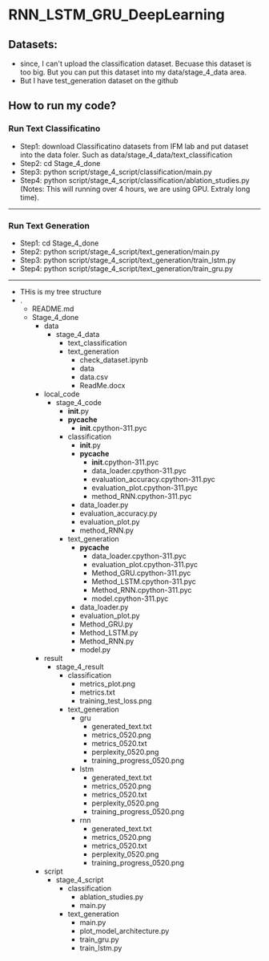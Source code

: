 # RNN_LSTM_GRU_DeepLearning

## Datasets: 
- since, I can't upload the classification dataset. Becuase this dataset is too big. But you can put this dataset into my data/stage_4_data area.
- But I have test_generation dataset on the github

## How to run my code?

### Run Text Classificatino

- Step1: download Classificatino datasets from IFM lab and put dataset into the data foler. Such as data/stage_4_data/text_classification
- Step2: cd Stage_4_done
- Step3: python script/stage_4_script/classification/main.py
- Step4: python script/stage_4_script/classification/ablation_studies.py  (Notes: This will running over 4 hours, we are using GPU. Extraly long time).

---

### Run Text Generation
- Step1: cd Stage_4_done
- Step2: python script/stage_4_script/text_generation/main.py
- Step3: python script/stage_4_script/text_generation/train_lstm.py
- Step4: python script/stage_4_script/text_generation/train_gru.py

---

- THis is my tree structure
- .
  - README.md
  - Stage_4_done
    - data
      - stage_4_data
        - text_classification
        - text_generation
          - check_dataset.ipynb
          - data
          - data.csv
          - ReadMe.docx
    - local_code
      - stage_4_code
        - __init__.py
        - __pycache__
          - __init__.cpython-311.pyc
        - classification
          - __init__.py
          - __pycache__
            - __init__.cpython-311.pyc
            - data_loader.cpython-311.pyc
            - evaluation_accuracy.cpython-311.pyc
            - evaluation_plot.cpython-311.pyc
            - method_RNN.cpython-311.pyc
          - data_loader.py
          - evaluation_accuracy.py
          - evaluation_plot.py
          - method_RNN.py
        - text_generation
          - __pycache__
            - data_loader.cpython-311.pyc
            - evaluation_plot.cpython-311.pyc
            - Method_GRU.cpython-311.pyc
            - Method_LSTM.cpython-311.pyc
            - Method_RNN.cpython-311.pyc
            - model.cpython-311.pyc
          - data_loader.py
          - evaluation_plot.py
          - Method_GRU.py
          - Method_LSTM.py
          - Method_RNN.py
          - model.py
    - result
      - stage_4_result
        - classification
          - metrics_plot.png
          - metrics.txt
          - training_test_loss.png
        - text_generation
          - gru
            - generated_text.txt
            - metrics_0520.png
            - metrics_0520.txt
            - perplexity_0520.png
            - training_progress_0520.png
          - lstm
            - generated_text.txt
            - metrics_0520.png
            - metrics_0520.txt
            - perplexity_0520.png
            - training_progress_0520.png
          - rnn
            - generated_text.txt
            - metrics_0520.png
            - metrics_0520.txt
            - perplexity_0520.png
            - training_progress_0520.png
    - script
      - stage_4_script
        - classification
          - ablation_studies.py
          - main.py
        - text_generation
          - main.py
          - plot_model_architecture.py
          - train_gru.py
          - train_lstm.py
